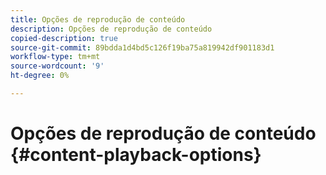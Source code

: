 ```yaml
---
title: Opções de reprodução de conteúdo
description: Opções de reprodução de conteúdo
copied-description: true
source-git-commit: 89bdda1d4bd5c126f19ba75a819942df901183d1
workflow-type: tm+mt
source-wordcount: '9'
ht-degree: 0%

---
```



# Opções de reprodução de conteúdo {#content-playback-options}
